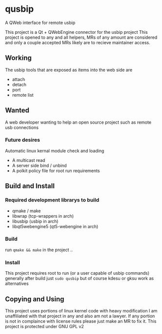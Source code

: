 # qusbip
A QWeb interface for remote usbip

This project is a Qt + QWebEngine connector for the usbip project
This project is opened to any and all helpers, MRs of any amount are considered and only a couple accepted MRs likely are to recieve maintainer access.

## Working
The usbip tools that are exposed as items into the web side are

* attach
* detach
* port
* remote list

## Wanted
A web developer wanting to help an open source project such as remote usb connections

### Future desires
Automatic linux kernal module check and loading

* A multicast read
* A server side bind / unbind
* A polkit policy file for root run requirements


## Build and Install
### Required development librarys to build
* qmake / make
* libwrap (tcp-wrappers in arch)
* libusbip (usbip in arch)
* libqt5webengine5 (qt5-webengine in arch)

### Build
run `qmake && make` in the project ..

### Install
This project requires root to run (or a user capable of usbip commands)
generally after build just
`sudo qusbip` but of course kdesu or gksu work as alternatives

## Copying and Using
This project uses portions of linux kernel code with heavy modification
I am unaffiliated with that project in any and also am not a lawyer.
If any portion is not in complaince with license rules please just make an MR to fix it.
This project is protected under GNU GPL v2
